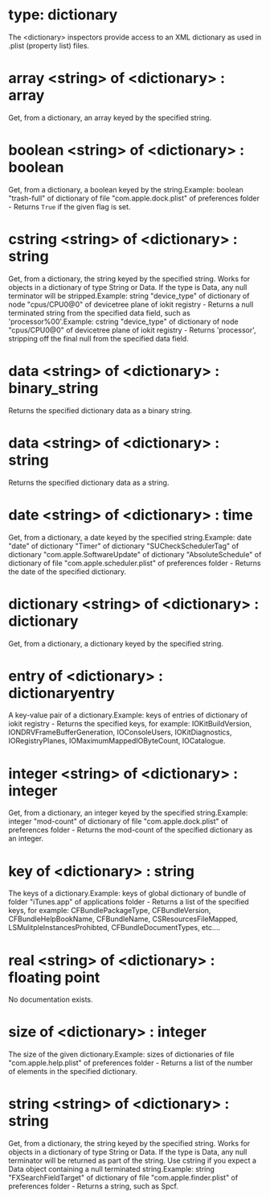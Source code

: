 # type: dictionary

The &lt;dictionary&gt; inspectors provide access to an XML dictionary as used in .plist (property list) files.

# array &lt;string&gt; of &lt;dictionary&gt; : array

Get, from a dictionary, an array keyed by the specified string.

# boolean &lt;string&gt; of &lt;dictionary&gt; : boolean

Get, from a dictionary, a boolean keyed by the string.Example: boolean "trash-full" of dictionary of file "com.apple.dock.plist" of preferences folder - Returns `True` if the given flag is set.

# cstring &lt;string&gt; of &lt;dictionary&gt; : string

Get, from a dictionary, the string keyed by the specified string. Works for objects in a dictionary of type String or Data. If the type is Data, any null terminator will be stripped.Example: string "device_type" of dictionary of node "cpus/CPU0@0" of devicetree plane of iokit registry  - Returns a null terminated string from the specified data field, such as &#39;processor%00&#39;.Example: cstring "device_type" of dictionary of node "cpus/CPU0@0" of devicetree plane of iokit registry  - Returns &#39;processor&#39;, stripping off the final null from the specified data field.

# data &lt;string&gt; of &lt;dictionary&gt; : binary_string

Returns the specified dictionary data as a binary string.

# data &lt;string&gt; of &lt;dictionary&gt; : string

Returns the specified dictionary data as a string.

# date &lt;string&gt; of &lt;dictionary&gt; : time

Get, from a dictionary, a date keyed by the specified string.Example: date "date" of dictionary "Timer" of dictionary "SUCheckSchedulerTag" of dictionary "com.apple.SoftwareUpdate" of dictionary "AbsoluteSchedule" of dictionary of file "com.apple.scheduler.plist" of preferences folder - Returns the date of the specified dictionary.

# dictionary &lt;string&gt; of &lt;dictionary&gt; : dictionary

Get, from a dictionary, a dictionary keyed by the specified string.

# entry of &lt;dictionary&gt; : dictionaryentry

A key-value pair of a dictionary.Example: keys of entries of dictionary of iokit registry - Returns the specified keys, for example: IOKitBuildVersion, IONDRVFrameBufferGeneration, IOConsoleUsers, IOKitDiagnostics, IORegistryPlanes, IOMaximumMappedIOByteCount, IOCatalogue.

# integer &lt;string&gt; of &lt;dictionary&gt; : integer

Get, from a dictionary, an integer keyed by the specified string.Example: integer "mod-count" of dictionary of file "com.apple.dock.plist" of preferences folder - Returns the mod-count of the specified dictionary as an integer.

# key of &lt;dictionary&gt; : string

The keys of a dictionary.Example: keys of global dictionary of bundle of folder "iTunes.app" of applications folder - Returns a list of the specified keys, for example: CFBundlePackageType, CFBundleVersion, CFBundleHelpBookName, CFBundleName, CSResourcesFileMapped, LSMulitpleInstancesProhibted, CFBundleDocumentTypes, etc....

# real &lt;string&gt; of &lt;dictionary&gt; : floating point

No documentation exists.

# size of &lt;dictionary&gt; : integer

The size of the given dictionary.Example: sizes of dictionaries of file "com.apple.help.plist" of preferences folder - Returns a list of the number of elements in the specified dictionary.

# string &lt;string&gt; of &lt;dictionary&gt; : string

Get, from a dictionary, the string keyed by the specified string. Works for objects in a dictionary of type String or Data. If the type is Data, any null terminator will be returned as part of the string. Use cstring if you expect a Data object containing a null terminated string.Example: string "FXSearchFieldTarget" of dictionary of file "com.apple.finder.plist" of preferences folder - Returns a string, such as Spcf.
